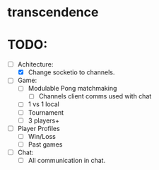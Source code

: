 # transcendence
# TODO:

- [ ] Achitecture:
    - [X] Change socketio to channels.
- [ ] Game:
    - [ ] Modulable Pong matchmaking
        - [ ] Channels client comms used with chat
    - [ ] 1 vs 1 local
    - [ ] Tournament
    - [ ] 3 players+
- [ ] Player Profiles
    - [ ] Win/Loss
    - [ ] Past games
- [ ] Chat:
    - [ ] All communication in chat.
